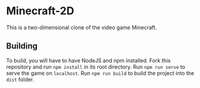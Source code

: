 # Minecraft-2D
This is a two-dimensional clone of the video game Minecraft.

## Building
To build, you will have to have NodeJS and npm installed.
Fork this repository and run `npm install` in its root directory.
Run `npm run serve` to serve the game on `localhost`.
Run `npm run build` to build the project into the `dist` folder.
